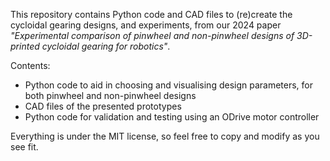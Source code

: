 This repository contains Python code and CAD files to (re)create the cycloidal gearing designs, and experiments, from our 2024 paper
_"Experimental comparison of pinwheel and non-pinwheel designs of 3D-printed cycloidal gearing for robotics"_.

Contents:

- Python code to aid in choosing and visualising design parameters, for both pinwheel and non-pinwheel designs
- CAD files of the presented prototypes
- Python code for validation and testing using an ODrive motor controller

Everything is under the MIT license, so feel free to copy and modify as you see fit.
